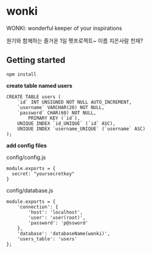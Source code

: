 # wonki
WONKI: wonderful keeper of your inspirations

원기와 함께하는 즐거운 1일 펫프로젝트~
이름 지은사람 천재?


## Getting started

```
npm install
```

**create table named users**
```
CREATE TABLE users ( 
    `id` INT UNSIGNED NOT NULL AUTO_INCREMENT, 
    `username` VARCHAR(20) NOT NULL, 
    `password` CHAR(60) NOT NULL, 
        PRIMARY KEY (`id`), 
    UNIQUE INDEX `id_UNIQUE` (`id` ASC), 
    UNIQUE INDEX `username_UNIQUE` (`username` ASC) 
);
```

**add config files**

config/config.js

```
module.exports = {
  secret: "yoursecretkey"
}
```


config/database.js
```
module.exports = {
    'connection': {
        'host': 'localhost',
        'user': 'user(root)',
        'password': 'p@ssword'
    },
	'database': 'databaseName(wonki)',
    'users_table': 'users'
};
```

